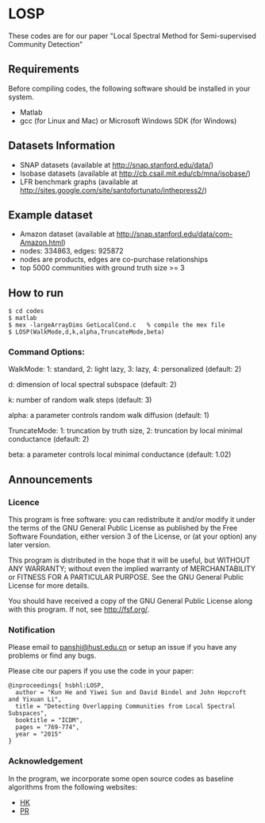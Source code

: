 # LOSP
These codes are for our paper "Local Spectral Method for Semi-supervised Community Detection"
## Requirements
Before compiling codes, the following software should be installed in your system.
- Matlab
- gcc (for Linux and Mac) or Microsoft Windows SDK (for Windows)
## Datasets Information
- SNAP datasets (available at http://snap.stanford.edu/data/)
- Isobase datasets (available at http://cb.csail.mit.edu/cb/mna/isobase/) 
- LFR benchmark graphs (available at http://sites.google.com/site/santofortunato/inthepress2/)
## Example dataset
- Amazon dataset (available at http://snap.stanford.edu/data/com-Amazon.html)
- nodes: 334863, edges: 925872 
- nodes are products, edges are co-purchase relationships
- top 5000 communities with ground truth size >= 3
## How to run
```
$ cd codes 
$ matlab 
$ mex -largeArrayDims GetLocalCond.c   % compile the mex file 
$ LOSP(WalkMode,d,k,alpha,TruncateMode,beta) 
```
### Command Options:

WalkMode: 1: standard, 2: light lazy, 3: lazy, 4: personalized (default: 2)

d: dimension of local spectral subspace (default: 2)

k: number of random walk steps (default: 3)

alpha: a parameter controls random walk diffusion (default: 1)

TruncateMode: 1: truncation by truth size, 2: truncation by local minimal conductance (default: 2)

beta: a parameter controls local minimal conductance (default: 1.02)
## Announcements
### Licence
This program is free software: you can redistribute it and/or modify it under the terms of the GNU General Public License as published by the Free Software Foundation, either version 3 of the License, or (at your option) any later version.

This program is distributed in the hope that it will be useful, but WITHOUT ANY WARRANTY; without even the implied warranty of MERCHANTABILITY or FITNESS FOR A PARTICULAR PURPOSE. See the GNU General Public License for more details.

You should have received a copy of the GNU General Public License along with this program. If not, see http://fsf.org/.
### Notification
Please email to panshi@hust.edu.cn or setup an issue if you have any problems or find any bugs.

Please cite our papers if you use the code in your paper:
```
@inproceedings{ hsbhl:LOSP,
  author = "Kun He and Yiwei Sun and David Bindel and John Hopcroft and Yixuan Li",
  title = "Detecting Overlapping Communities from Local Spectral Subspaces",
  booktitle = "ICDM",
  pages = "769-774",
  year = "2015"
}
```
### Acknowledgement
In the program, we incorporate some open source codes as baseline algorithms from the following websites:
- [HK](https://github.com/kkloste/hkgrow)
- [PR](https://www.cs.purdue.edu/homes/dgleich/codes/neighborhoods/)
